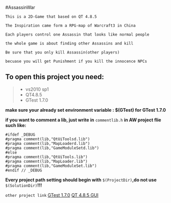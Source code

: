 #AssassinWar

`This is a 2D-Game that based on QT 4.8.5`

`The Inspiration came form a RPG-map of Warcraft3 in China`

`Each players control one Assassin that looks like normal people`

`the whole game is about finding other Assassins and kill`

`Be sure that you only kill Assassin(other players)`

`becuase you will get Punishment if you kill the innocence NPCs`


## To open this project you need:
> * vs2010 sp1
> * QT4.8.5
> * GTest 1.7.0

**make sure your already set environment variable : $(GTest) for GTest 1.7.0**

**if you want to comment a lib, just write in** `commentlib.h` **in AW project flie such like:**

```
#ifdef _DEBUG
#pragma comment(lib,"QtUiToolsd.lib")
#pragma comment(lib,"MapLoaderd.lib")
#pragma comment(lib,"GameModuleSetd.lib")
#else
#pragma comment(lib,"QtUiTools.lib")
#pragma comment(lib,"MapLoader.lib")
#pragma comment(lib,"GameModuleSet.lib")
#endif // _DEBUG
```

**Every project path setting should begin with** `$(ProjectDir)`**,do not use** `$(SolutionDir)`**!!!**

`other project link`
[GTest 1.7.0][1]
[QT 4.8.5 GUI][2]

[1]: https://code.google.com/p/googletest/downloads/detail?name=gtest-1.7.0.zip
[2]: http://download.qt-project.org/official_releases/qt/4.8/4.8.5/